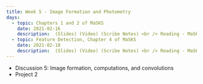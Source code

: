 ```yaml
---
title: Week 5 - Image Formation and Photometry
days:
  - topic: Chapters 1 and 2 of MaSKS 
    date: 2021-02-16
    description:  (Slides) (Video) (Scribe Notes) <br /> Reading - MaSKS Ch 1, 2
  - topic: Feature Detection, Chapter 4 of MaSKS
    date: 2021-02-18
    description:  (Slides) (Video) (Scribe Notes) <br /> Reading - MaSKS Ch 4
---
```


- Discussion 5: Image formation, computations, and convolutions
- Project 2

